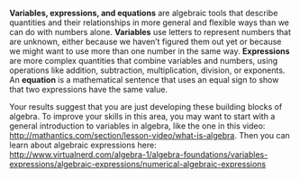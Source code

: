 **Variables, expressions, and equations** are algebraic tools that describe quantities and their relationships in more general and flexible ways than we can do with numbers alone. **Variables** use letters to represent numbers that are unknown, either because we haven’t figured them out yet or because we might want to use more than one number in the same way. **Expressions** are more complex quantities that combine variables and numbers, using operations like addition, subtraction, multiplication, division, or exponents. An **equation** is a mathematical sentence that uses an equal sign to show that two expressions have the same value. 

Your results suggest that you are just developing these building blocks of algebra. To improve your skills in this area, you may want to start with a general introduction to variables in algebra, like the one in this video: http://mathantics.com/section/lesson-video/what-is-algebra. Then you can learn about algebraic expressions here: http://www.virtualnerd.com/algebra-1/algebra-foundations/variables-expressions/algebraic-expressions/numerical-algebraic-expressions

